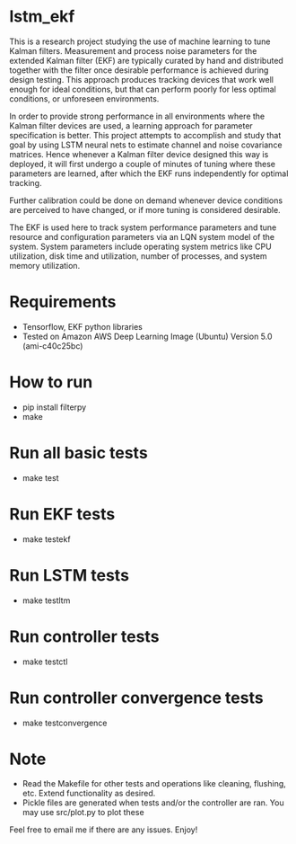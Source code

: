 # lstm_ekf

This is a research project studying the use of machine learning to tune Kalman filters. Measurement and process noise parameters for the extended Kalman filter (EKF) are typically curated by hand and distributed together with the filter once desirable performance is achieved during design testing. This approach produces tracking devices that work well enough for ideal conditions, but that can perform poorly for less optimal conditions, or unforeseen environments. 

In order to provide strong performance in all environments where the Kalman filter devices are used, a learning approach for parameter specification is better. This project attempts to accomplish and study that goal by using LSTM neural nets to estimate channel and noise covariance matrices. Hence whenever a Kalman filter device designed this way is deployed, it will first undergo a couple of minutes of tuning where these parameters are learned, after which the EKF runs independently for optimal tracking. 

Further calibration could be done on demand whenever device conditions are perceived to have changed, or if more tuning is considered desirable.

The EKF is used here to track system performance parameters and tune resource and configuration parameters via an LQN system model of the system. System parameters include operating system metrics like CPU utilization, disk time and utilization, number of processes, and system memory utilization. 

# Requirements

* Tensorflow, EKF python libraries
* Tested on Amazon AWS Deep Learning Image (Ubuntu) Version 5.0 (ami-c40c25bc)

# How to run

* pip install filterpy
* make

# Run all basic tests
* make test

# Run EKF tests
* make testekf

# Run LSTM tests
* make testltm

# Run controller tests
* make testctl

# Run controller convergence tests
* make testconvergence

# Note
* Read the Makefile for other tests and operations like cleaning, flushing, etc. Extend functionality as desired.
* Pickle files are generated when tests and/or the controller are ran. You may use src/plot.py to plot these

Feel free to email me if there are any issues. Enjoy!
